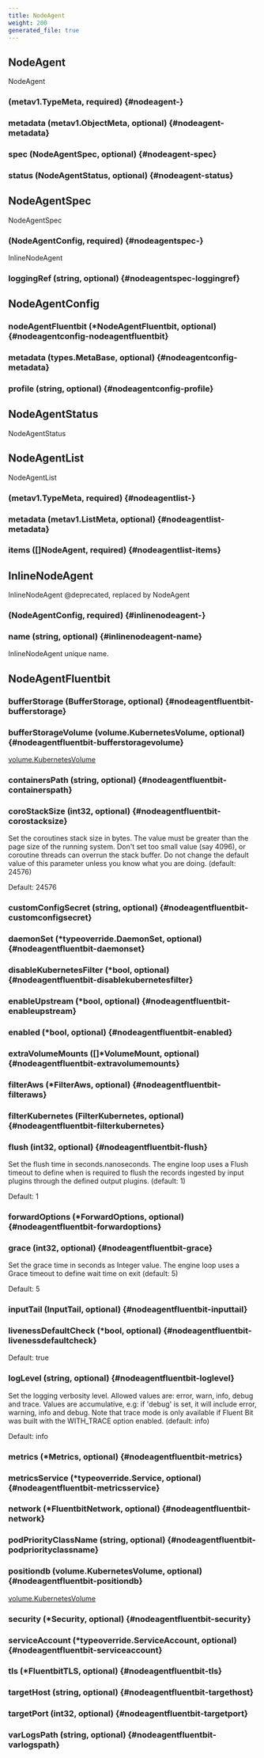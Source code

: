```yaml
---
title: NodeAgent
weight: 200
generated_file: true
---
```


## NodeAgent

NodeAgent

###  (metav1.TypeMeta, required) {#nodeagent-}


### metadata (metav1.ObjectMeta, optional) {#nodeagent-metadata}


### spec (NodeAgentSpec, optional) {#nodeagent-spec}


### status (NodeAgentStatus, optional) {#nodeagent-status}



## NodeAgentSpec

NodeAgentSpec

###  (NodeAgentConfig, required) {#nodeagentspec-}

InlineNodeAgent 


### loggingRef (string, optional) {#nodeagentspec-loggingref}



## NodeAgentConfig

### nodeAgentFluentbit (*NodeAgentFluentbit, optional) {#nodeagentconfig-nodeagentfluentbit}


### metadata (types.MetaBase, optional) {#nodeagentconfig-metadata}


### profile (string, optional) {#nodeagentconfig-profile}



## NodeAgentStatus

NodeAgentStatus


## NodeAgentList

NodeAgentList

###  (metav1.TypeMeta, required) {#nodeagentlist-}


### metadata (metav1.ListMeta, optional) {#nodeagentlist-metadata}


### items ([]NodeAgent, required) {#nodeagentlist-items}



## InlineNodeAgent

InlineNodeAgent
@deprecated, replaced by NodeAgent

###  (NodeAgentConfig, required) {#inlinenodeagent-}


### name (string, optional) {#inlinenodeagent-name}

InlineNodeAgent unique name. 



## NodeAgentFluentbit

### bufferStorage (BufferStorage, optional) {#nodeagentfluentbit-bufferstorage}


### bufferStorageVolume (volume.KubernetesVolume, optional) {#nodeagentfluentbit-bufferstoragevolume}

[volume.KubernetesVolume](https://github.com/cisco-open/operator-tools/tree/master/docs/types) 


### containersPath (string, optional) {#nodeagentfluentbit-containerspath}


### coroStackSize (int32, optional) {#nodeagentfluentbit-corostacksize}

Set the coroutines stack size in bytes. The value must be greater than the page size of the running system. Don't set too small value (say 4096), or coroutine threads can overrun the stack buffer. Do not change the default value of this parameter unless you know what you are doing. (default: 24576) 

Default: 24576

### customConfigSecret (string, optional) {#nodeagentfluentbit-customconfigsecret}


### daemonSet (*typeoverride.DaemonSet, optional) {#nodeagentfluentbit-daemonset}


### disableKubernetesFilter (*bool, optional) {#nodeagentfluentbit-disablekubernetesfilter}


### enableUpstream (*bool, optional) {#nodeagentfluentbit-enableupstream}


### enabled (*bool, optional) {#nodeagentfluentbit-enabled}


### extraVolumeMounts ([]*VolumeMount, optional) {#nodeagentfluentbit-extravolumemounts}


### filterAws (*FilterAws, optional) {#nodeagentfluentbit-filteraws}


### filterKubernetes (FilterKubernetes, optional) {#nodeagentfluentbit-filterkubernetes}


### flush (int32, optional) {#nodeagentfluentbit-flush}

Set the flush time in seconds.nanoseconds. The engine loop uses a Flush timeout to define when is required to flush the records ingested by input plugins through the defined output plugins. (default: 1) 

Default: 1

### forwardOptions (*ForwardOptions, optional) {#nodeagentfluentbit-forwardoptions}


### grace (int32, optional) {#nodeagentfluentbit-grace}

Set the grace time in seconds as Integer value. The engine loop uses a Grace timeout to define wait time on exit (default: 5) 

Default: 5

### inputTail (InputTail, optional) {#nodeagentfluentbit-inputtail}


### livenessDefaultCheck (*bool, optional) {#nodeagentfluentbit-livenessdefaultcheck}

Default: true

### logLevel (string, optional) {#nodeagentfluentbit-loglevel}

Set the logging verbosity level. Allowed values are: error, warn, info, debug and trace. Values are accumulative, e.g: if 'debug' is set, it will include error, warning, info and debug.  Note that trace mode is only available if Fluent Bit was built with the WITH_TRACE option enabled. (default: info) 

Default: info

### metrics (*Metrics, optional) {#nodeagentfluentbit-metrics}


### metricsService (*typeoverride.Service, optional) {#nodeagentfluentbit-metricsservice}


### network (*FluentbitNetwork, optional) {#nodeagentfluentbit-network}


### podPriorityClassName (string, optional) {#nodeagentfluentbit-podpriorityclassname}


### positiondb (volume.KubernetesVolume, optional) {#nodeagentfluentbit-positiondb}

[volume.KubernetesVolume](https://github.com/cisco-open/operator-tools/tree/master/docs/types) 


### security (*Security, optional) {#nodeagentfluentbit-security}


### serviceAccount (*typeoverride.ServiceAccount, optional) {#nodeagentfluentbit-serviceaccount}


### tls (*FluentbitTLS, optional) {#nodeagentfluentbit-tls}


### targetHost (string, optional) {#nodeagentfluentbit-targethost}


### targetPort (int32, optional) {#nodeagentfluentbit-targetport}


### varLogsPath (string, optional) {#nodeagentfluentbit-varlogspath}



